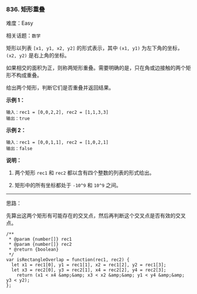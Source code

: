 ### 836. 矩形重叠

难度：Easy

相关话题：`数学`

矩形以列表  `[x1, y1, x2, y2]`  的形式表示，其中  `(x1, y1)`  为左下角的坐标， `(x2, y2)`  是右上角的坐标。



如果相交的面积为正，则称两矩形重叠。需要明确的是，只在角或边接触的两个矩形不构成重叠。



给出两个矩形，判断它们是否重叠并返回结果。



**示例 1：** 



```
输入：rec1 = [0,0,2,2], rec2 = [1,1,3,3]
输出：true
```


**示例 2：** 



```
输入：rec1 = [0,0,1,1], rec2 = [1,0,2,1]
输出：false
```


**说明：** 




1. 两个矩形  `rec1`  和  `rec2`  都以含有四个整数的列表的形式给出。

2. 矩形中的所有坐标都处于  `-10^9`  和  `10^9`  之间。






-----

思路：

先算出这两个矩形有可能存在的交叉点，然后再判断这个交叉点是否有效的交叉点。

```
/**
 * @param {number[]} rec1
 * @param {number[]} rec2
 * @return {boolean}
 */
var isRectangleOverlap = function(rec1, rec2) {
  let x1 = rec1[0], y1 = rec1[1], x2 = rec1[2], y2 = rec1[3];
  let x3 = rec2[0], y3 = rec2[1], x4 = rec2[2], y4 = rec2[3];
	return (x1 < x4 &amp;&amp; x3 < x2 &amp;&amp; y1 < y4 &amp;&amp; y3 < y2);
};
```

